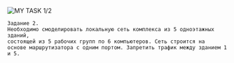 ![MY TASK 1/2](https://github.com/GoGy-MoGGy/Kharkov_DevOps_ext_2019_Qx/blob/master/m2/EPAM_NET_T12.png)

```
Задание 2.
Необходимо смоделировать локальную сеть комплекса из 5 одноэтажных зданий,
состоящей из 5 рабочих групп по 6 компьютеров. Сеть строится на 
основе маршрутизатора с одним портом. Запретить трафик между зданием 1 и 5.
```
